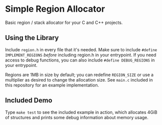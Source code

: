 # Simple Region Allocator
Basic region / stack allocator for your C and C++ projects.

## Using the Library
Include `region.h` in every file that it's needed. Make sure to include
`#define IMPLEMENT_REGIONS` *before* including region.h in your entrypoint. If
you need access to debug functions, you can also include `#define DEBUG_REGIONS`
in your entrypoint.

Regions are 1MB in size by default; you can redefine `REGION_SIZE` or use a
multiplier as desired to change the allocation size. See `main.c` included in
this repository for an example implementation.

## Included Demo
Type `make test` to see the included example in action, which allocates 4GiB of
structures and prints some debug information about memory usage.
